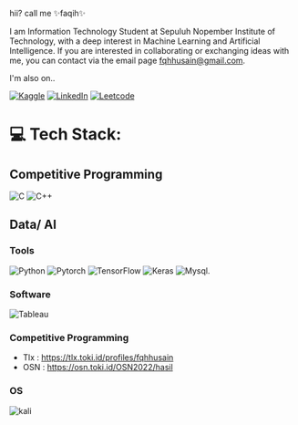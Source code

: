 hii? call me ✨faqih✨

I am Information Technology Student at Sepuluh Nopember Institute of Technology, with a deep interest in Machine Learning and Artificial Intelligence. If you are interested in collaborating or exchanging ideas with me, you can contact via the email page fqhhusain@gmail.com.


I'm also on.. 

[![Kaggle](https://img.shields.io/badge/Kaggle-20BEFF?style=for-the-badge&logo=Kaggle&logoColor=white)](https://www.kaggle.com/fqhhusain)
[![LinkedIn](https://img.shields.io/badge/LinkedIn-0077B5?style=for-the-badge&logo=linkedin&logoColor=white)](https://linkedin.com/in/fqhhusain) 
[![Leetcode](https://img.shields.io/badge/-LeetCode-FFA116?style=for-the-badge&logo=LeetCode&logoColor=black)](https://leetcode.com/u/fqhhusain/)

# 💻 Tech Stack:
## Competitive Programming
![C](https://img.shields.io/badge/c-%2300599C.svg?style=for-the-badge&logo=c&logoColor=white) 
![C++](https://img.shields.io/badge/c++-%2300599C.svg?style=for-the-badge&logo=c%2B%2B&logoColor=white) 

## Data/ AI
### Tools
![Python](https://img.shields.io/badge/python-3670A0?style=for-the-badge&logo=python&logoColor=ffdd54)
![Pytorch](https://img.shields.io/badge/PyTorch-EE4C2C?style=for-the-badge&logo=pytorch&logoColor=white)
![TensorFlow](https://img.shields.io/badge/TensorFlow-%23FF6F00.svg?style=for-the-badge&logo=TensorFlow&logoColor=white)
![Keras](https://img.shields.io/badge/Keras-FF0000?style=for-the-badge&logo=keras&logoColor=white)
![Mysql](https://img.shields.io/badge/MySQL-005C84?style=for-the-badge&logo=mysql&logoColor=white).

### Software
![Tableau](https://img.shields.io/badge/Tableau-E97627?style=for-the-badge&logo=Tableau&logoColor=white)

### Competitive Programming
- Tlx : https://tlx.toki.id/profiles/fqhhusain
- OSN : https://osn.toki.id/OSN2022/hasil

### OS
![kali](https://img.shields.io/badge/Kali_Linux-557C94?style=for-the-badge&logo=kali-linux&logoColor=white)


